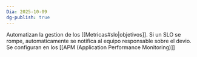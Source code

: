```yaml
---
Dia: 2025-10-09
dg-publish: true
---
```

Automatizan la gestion de los [[Metricas#slo|objetivos]]. Si un SLO se rompe, automaticamente se notifica al equipo responsable sobre el devio. 
Se configuran en los [[APM (Application Performance Monitoring)]]
